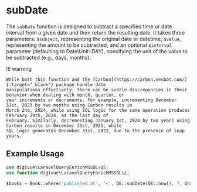 # subDate

The `subDate` function is designed to subtract a specified time or date interval from a given date and then return the
resulting date. It takes three parameters: `$subject`, representing the original date or datetime, `$value`,
representing the amount to be subtracted, and an optional `$interval` parameter (defaulting to Date\Unit::DAY),
specifying the unit of the value to be subtracted (e.g., days, months).

!!! warning

    While both this function and the [Carbon](https://carbon.nesbot.com/){:target="_blank"} package handle date
    manipulations effectively, there can be subtle discrepancies in their behavior when dealing with month, quarter, or
    year increments or decrements. For example, incrementing December 31st, 2023 by two months using Carbon results in
    March 2nd, 2024, while using SQL logic for the same operation produces February 29th, 2024, as the last day of
    February. Similarly, decrementing January 1st, 2024 by two years using Carbon results in December 31st, 2021, while
    SQL logic generates December 31st, 2022, due to the presence of leap years.

## Example Usage

```php
use digivue\LaravelQueryEnrichMSSQL\QE;
use function digivue\LaravelQueryEnrichMSSQL\c;

$books = Book::where('published_at', '<', QE::subDate(QE::now(), 7, Unit::DAY));
```